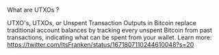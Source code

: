 What are UTXOs ?

UTXO's, UTXOs, or Unspent Transaction Outputs in Bitcoin replace traditional account balances by tracking every unspent Bitcoin from past transactions, indicating what can be spent from your wallet. 
Learn more: https://twitter.com/ItsFranken/status/1671807110244610048?s=20